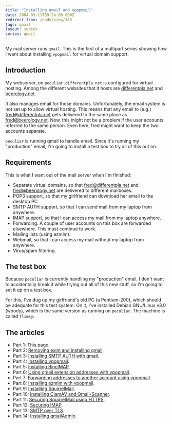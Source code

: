 ```yaml
---
title: "Installing qmail and vpopmail"
date: 2004-03-11T09:24:00.000Z
redirect_from: /node/view/165
tags: qmail
layout: series
series: qmail
---
```

My mail server runs `qmail`. This is the first of a multipart series showing how I went about installing `vpopmail` for virtual domain support.

## Introduction

My webserver, on `peculiar.differentpla.net` is configured for virtual hosting. Among the different websites that it hosts are [differentpla.net](/) and [beerology.net](http://www.beerology.net/).

It also manages email for those domains. Unfortunately, the email system is not set up to allow virtual hosting. This means that any email to (e.g.) fred@differentpla.net gets delivered to the same place as fred@beerology.net. Now, this might not be a problem if the user accounts referred to the same person. Even here, fred might want to keep the two accounts separate.

`peculiar` is running qmail to handle email. Since it's running my "production" email, I'm going to install a test box to try all of this out on.

## Requirements

This is what I want out of the mail server when I'm finished:

*   Separate virtual domains, so that fred@differentpla.net and fred@beerology.net are delivered to different mailboxes.
*   POP3 support, so that my girlfriend can download her email to the desktop PC.
*   SMTP AUTH support, so that I can send mail from my laptop from anywhere.
*   IMAP support, so that I can access my mail from my laptop anywhere.
*   Forwarding. A couple of user accounts on this box are forwarded elsewhere. This must continue to work.
*   Mailing lists (using ezmlm).
*   Webmail, so that I can access my mail without my laptop from anywhere.
*   Virus/spam filtering.

## The test box

Because `peculiar` is currently handling my "production" email, I don't want to accidentally break it while trying out all of this new stuff, so I'm going to set it up on a test box.

For this, I've dug up my girlfriend's old PC (a Pentium-200), which should be adequate for this test system. On it, I've installed Debian GNU/Linux v3.0 (woody), which is the same version as running on `peculiar`. The machine is called `flimsy`.

## The articles

*   Part 1: This page.
*   Part 2: [Removing exim and installing qmail](/node/view/166).
*   Part 3: [Installing SMTP AUTH with qmail](/node/view/167).
*   Part 4: [Installing vpopmail](/node/view/170).
*   Part 5: [Installing BincIMAP](/node/view/171).
*   Part 6: [Using qmail extension addresses with vpopmail](/node/view/172).
*   Part 7: [Forwarding addresses to another account using vpopmail](/node/view/173).
*   Part 8: [Installing ezmlm with vpopmail](/node/view/174).
*   Part 9: [Installing SquirrelMail](/node/view/175).
*   Part 10: [Installing ClamAV and Qmail-Scanner](/node/view/178).
*   Part 11: [Securing SquirrelMail using HTTPS](/node/view/179).
*   Part 12: [Securing IMAP](/node/view/190).
*   Part 13: [SMTP over TLS](/node/view/196).
*   Part 14: [Installing qmailAdmin](/node/view/198).
